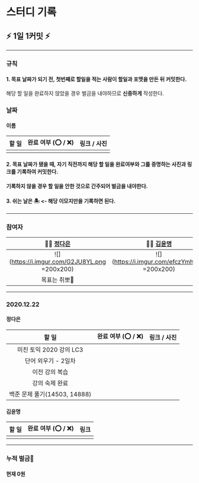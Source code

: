 # 스터디 기록

## :zap: 1일 1커밋 :zap:


---

### 규칙
#### 1. 목표 날짜가 되기 전, 첫번째로 할일을 적는 사람이 할일과 포맷을 만든 뒤 커밋한다.
 해당 할 일을 완료하지 않았을 경우 벌금을 내야하므로 **신중하게** 작성한다.

### 날짜

#### 이름

| 할 일 | 완료 여부 (⭕ / ❌) | 링크 / 사진 |
|:-----:| ------------------- |:-----------:|
|       |                     |             |


#### 2. 목표 날짜가 됐을 때, 자기 직전까지 해당 할 일을 완료여부와 그를 증명하는 사진과 링크를 기록하여 커밋한다.
#### 기록하지 않을 경우 할 일을 안한 것으로 간주되어 벌금을 내야한다.

#### 3. 쉬는 날은 🏝 <- 해당 이모지만을 기록하면 된다.

---

### 참여자

| 👩‍💻 [정다은](https://github.com/jeongdaeun98) | 👩‍💻 [김윤명](https://github.com/yoonmyung)  |
|:-----------------------------------------------:|:---------------------------------------------:|
|  ![](https://i.imgur.com/G2JU8YL.png =200x200)  | ![](https://i.imgur.com/efczYmh.png =200x200) |
|                  목표는 취뽀🌟                  |                                               |



---

### 2020.12.22

#### 정다은
|            할 일             | 완료 여부 (⭕ / ❌) | 링크 / 사진 |
|:----------------------------:| ------------------- |:-----------:|
|   미친 토익 2020 강의 LC3    |                     |             |
|     단어 외우기 - 2일차      |                     |             |
|        이전 강의 복습        |                     |             |
|        강의 숙제 완료        |                     |             |
| 백준 문제 풀기(14503, 14888) |                     |             |

#### 김윤명
| 할 일                        | 완료 여부 (⭕ / ❌) | 링크 |
| ---------------------------- | ------------------- |:----:|
|       |                     |      |



---

### 누적 벌금:money_with_wings: 

#### 현재 0원
